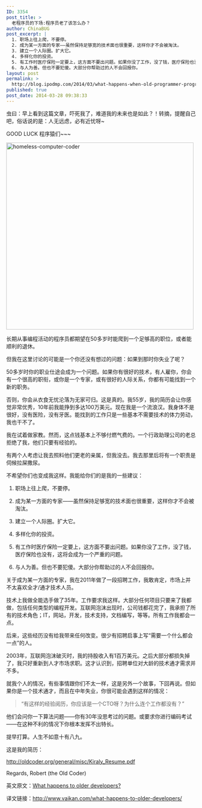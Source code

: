 ```yaml
---
ID: 3354
post_title: >
  老程序员的下场:程序员老了该怎么办？
author: ChinaBUG
post_excerpt: |
  1. 职场上往上爬，不要停。
  2. 成为某一方面的专家——虽然保持足够宽的技术面也很重要，这样你才不会被淘汰。
  3. 建立一个人际圈。扩大它。
  4. 多样化你的投资。
  5. 有工作时医疗保险一定要上，这方面不要出问题。如果你没了工作，没了钱，医疗保险也没有，这将会成为一个严重的问题。
  6. 与人为善。但也不要犯傻。大部分你帮助过的人不会回报你。
layout: post
permalink: >
  http://blog.ipodmp.com/2014/03/what-happens-when-old-programmer-programmers-old-what-should-i-do.html
published: true
post_date: 2014-03-28 09:38:33
---
```

虫曰：早上看到这篇文章，吓死我了，难道我的未来也是如此？！转摘，提醒自己吧，俗话说的是：人无远虑，必有近忧呀~

GOOD LUCK 程序猿们~~~

<img alt="homeless-computer-coder" src="http://s5.51cto.com/wyfs02/M00/23/2B/wKioL1MzmFqTAqxsAAB3mc1NpLk120.jpg" width="498" data-original="http://s5.51cto.com/wyfs02/M00/23/2B/wKioL1MzmFqTAqxsAAB3mc1NpLk120.jpg" />
<div>

长期从事编程活动的程序员都期望在50多岁时能爬到一个足够高的职位，或者能顺利的退休。

但我在这里讨论的可能是一个你还没有想过的问题：如果到那时你失业了呢？

50多岁时你的职业仕途会成为一个问题。如果你有很好的技术，有人雇你，你会有一个很高的职衔，或你是一个专家，或有很好的人际关系，你都有可能找到一个新的职务。

否则，你会从衣食无忧沦落为无家可归。这是真的。我55岁，我的简历会让你感觉非常优秀，10年前我能挣到多达100万美元。现在我是一个流浪汉。我身体不是很好，没有医险，没有牙医。能找到的工作只是一些基本不需要技术的体力劳动，我也干不了。

我在试着做家教。然而，这点钱基本上不够付燃气费的。一个行政助理公司的老总拒绝了我，他们只要有经验的。

有两个人考虑让我去照料他们更老的亲属，但我没去。我去那里后将有一个职责是伺候拉屎撒尿。

不希望你们也变成我这样。我能给你们的是我的一些建议：

1. 职场上往上爬，不要停。

2. 成为某一方面的专家——虽然保持足够宽的技术面也很重要，这样你才不会被淘汰。

3. 建立一个人际圈。扩大它。

4. 多样化你的投资。

5. 有工作时医疗保险一定要上，这方面不要出问题。如果你没了工作，没了钱，医疗保险也没有，这将会成为一个严重的问题。

6. 与人为善。但也不要犯傻。大部分你帮助过的人不会回报你。

关于成为某一方面的专家，我在2011年做了一段招聘工作，我敢肯定，市场上并不太喜欢全才/通才技术人员。

技术上我做全能选手做了35年。工作要求我这样。大部分任何项目只要来了我都做，包括任何类型的编程开发。互联网泡沫出现时，公司钱都花完了，我承担了所有的技术角色；IT，网站，开发，技术支持，文档编写，等等。所有工作我都会一点。

后来，这些经历没有给我带来任何改变。很少有招聘启事上写“需要一个什么都会一点”的人。

2003年，互联网泡沫破灭时，我的持股收入有1百万美元。之后大部分都损失掉了，我只好重新到人才市场求职。这才认识到，招聘单位对大龄的技术通才需求并不多。

就我个人的情况，有些事情跟你们不太一样，这是另外一个故事，下回再说。但如果你是一个技术通才，而且在中年失业，你很可能会遇到这样的情况：
<blockquote>“有这样的经验阅历，你应该是一个CTO呀？为什么连个工作都没有？”</blockquote>
他们会问你一下算法问题——你有30年没思考过的问题。或要求你进行编码考试——在这种不利的情况下你根本发挥不出特长。

提早打算。人生不如意十有八九。

这是我的简历：

<a href="http://oldcoder.org/general/misc/Kiraly_Resume.pdf">http://oldcoder.org/general/misc/Kiraly_Resume.pdf</a>

Regards, Robert (the Old Coder)

</div>
英文原文：<a href="http://christfollower.me/#D140313ADVICE">What happens to older developers?</a>

译文链接：<a href="http://www.vaikan.com/what-happens-to-older-developers/">http://www.vaikan.com/what-happens-to-older-developers/</a>
